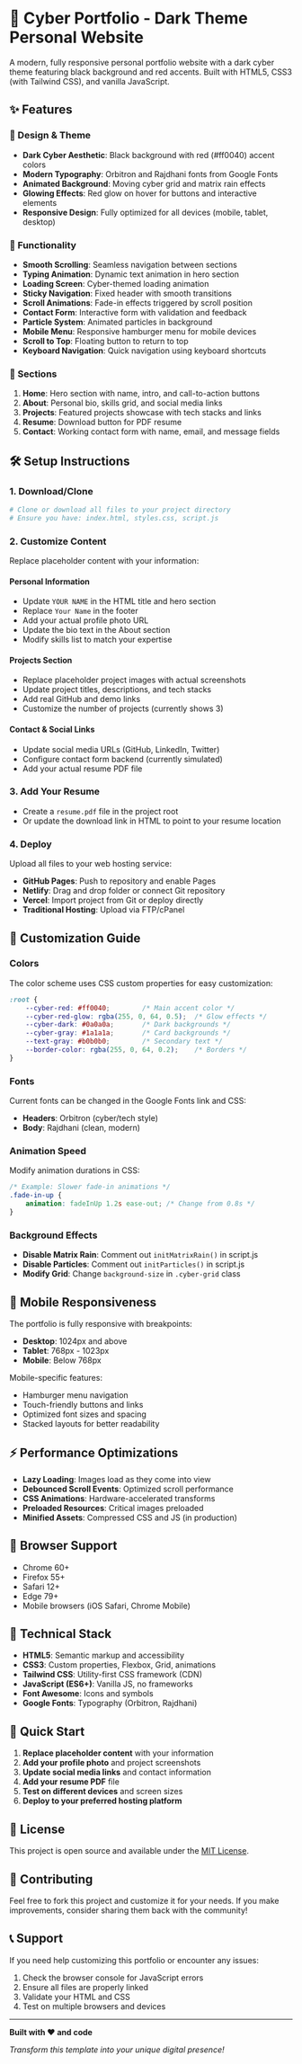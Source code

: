 # 🚀 Cyber Portfolio - Dark Theme Personal Website

A modern, fully responsive personal portfolio website with a dark cyber theme featuring black background and red accents. Built with HTML5, CSS3 (with Tailwind CSS), and vanilla JavaScript.

## ✨ Features

### 🎨 Design & Theme
- **Dark Cyber Aesthetic**: Black background with red (#ff0040) accent colors
- **Modern Typography**: Orbitron and Rajdhani fonts from Google Fonts
- **Animated Background**: Moving cyber grid and matrix rain effects
- **Glowing Effects**: Red glow on hover for buttons and interactive elements
- **Responsive Design**: Fully optimized for all devices (mobile, tablet, desktop)

### 🔧 Functionality
- **Smooth Scrolling**: Seamless navigation between sections
- **Typing Animation**: Dynamic text animation in hero section
- **Loading Screen**: Cyber-themed loading animation
- **Sticky Navigation**: Fixed header with smooth transitions
- **Scroll Animations**: Fade-in effects triggered by scroll position
- **Contact Form**: Interactive form with validation and feedback
- **Particle System**: Animated particles in background
- **Mobile Menu**: Responsive hamburger menu for mobile devices
- **Scroll to Top**: Floating button to return to top
- **Keyboard Navigation**: Quick navigation using keyboard shortcuts

### 📱 Sections
1. **Home**: Hero section with name, intro, and call-to-action buttons
2. **About**: Personal bio, skills grid, and social media links
3. **Projects**: Featured projects showcase with tech stacks and links
4. **Resume**: Download button for PDF resume
5. **Contact**: Working contact form with name, email, and message fields

## 🛠 Setup Instructions

### 1. Download/Clone
```bash
# Clone or download all files to your project directory
# Ensure you have: index.html, styles.css, script.js
```

### 2. Customize Content
Replace placeholder content with your information:

#### Personal Information
- Update `YOUR NAME` in the HTML title and hero section
- Replace `Your Name` in the footer
- Add your actual profile photo URL
- Update the bio text in the About section
- Modify skills list to match your expertise

#### Projects Section
- Replace placeholder project images with actual screenshots
- Update project titles, descriptions, and tech stacks
- Add real GitHub and demo links
- Customize the number of projects (currently shows 3)

#### Contact & Social Links
- Update social media URLs (GitHub, LinkedIn, Twitter)
- Configure contact form backend (currently simulated)
- Add your actual resume PDF file

### 3. Add Your Resume
- Create a `resume.pdf` file in the project root
- Or update the download link in HTML to point to your resume location

### 4. Deploy
Upload all files to your web hosting service:
- **GitHub Pages**: Push to repository and enable Pages
- **Netlify**: Drag and drop folder or connect Git repository
- **Vercel**: Import project from Git or deploy directly
- **Traditional Hosting**: Upload via FTP/cPanel

## 🎨 Customization Guide

### Colors
The color scheme uses CSS custom properties for easy customization:
```css
:root {
    --cyber-red: #ff0040;        /* Main accent color */
    --cyber-red-glow: rgba(255, 0, 64, 0.5);  /* Glow effects */
    --cyber-dark: #0a0a0a;       /* Dark backgrounds */
    --cyber-gray: #1a1a1a;       /* Card backgrounds */
    --text-gray: #b0b0b0;        /* Secondary text */
    --border-color: rgba(255, 0, 64, 0.2);    /* Borders */
}
```

### Fonts
Current fonts can be changed in the Google Fonts link and CSS:
- **Headers**: Orbitron (cyber/tech style)
- **Body**: Rajdhani (clean, modern)

### Animation Speed
Modify animation durations in CSS:
```css
/* Example: Slower fade-in animations */
.fade-in-up {
    animation: fadeInUp 1.2s ease-out; /* Change from 0.8s */
}
```

### Background Effects
- **Disable Matrix Rain**: Comment out `initMatrixRain()` in script.js
- **Disable Particles**: Comment out `initParticles()` in script.js
- **Modify Grid**: Change `background-size` in `.cyber-grid` class

## 📱 Mobile Responsiveness

The portfolio is fully responsive with breakpoints:
- **Desktop**: 1024px and above
- **Tablet**: 768px - 1023px
- **Mobile**: Below 768px

Mobile-specific features:
- Hamburger menu navigation
- Touch-friendly buttons and links
- Optimized font sizes and spacing
- Stacked layouts for better readability

## ⚡ Performance Optimizations

- **Lazy Loading**: Images load as they come into view
- **Debounced Scroll Events**: Optimized scroll performance
- **CSS Animations**: Hardware-accelerated transforms
- **Preloaded Resources**: Critical images preloaded
- **Minified Assets**: Compressed CSS and JS (in production)

## 🎯 Browser Support

- Chrome 60+
- Firefox 55+
- Safari 12+
- Edge 79+
- Mobile browsers (iOS Safari, Chrome Mobile)

## 🔧 Technical Stack

- **HTML5**: Semantic markup and accessibility
- **CSS3**: Custom properties, Flexbox, Grid, animations
- **Tailwind CSS**: Utility-first CSS framework (CDN)
- **JavaScript (ES6+)**: Vanilla JS, no frameworks
- **Font Awesome**: Icons and symbols
- **Google Fonts**: Typography (Orbitron, Rajdhani)

## 🚀 Quick Start

1. **Replace placeholder content** with your information
2. **Add your profile photo** and project screenshots
3. **Update social media links** and contact information
4. **Add your resume PDF** file
5. **Test on different devices** and screen sizes
6. **Deploy to your preferred hosting platform**

## 📝 License

This project is open source and available under the [MIT License](LICENSE).

## 🤝 Contributing

Feel free to fork this project and customize it for your needs. If you make improvements, consider sharing them back with the community!

## 📞 Support

If you need help customizing this portfolio or encounter any issues:
1. Check the browser console for JavaScript errors
2. Ensure all files are properly linked
3. Validate your HTML and CSS
4. Test on multiple browsers and devices

---

**Built with ❤️ and code**

*Transform this template into your unique digital presence!*